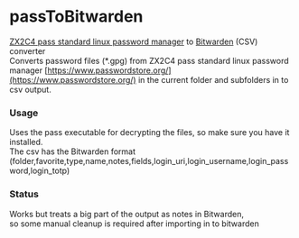 # passToBitwarden
[ZX2C4 pass standard linux password manager](https://www.passwordstore.org/) to [Bitwarden](https://bitwarden.com/) (CSV) converter  
Converts password files (*.gpg) from ZX2C4 pass standard linux password manager [https://www.passwordstore.org/](https://www.passwordstore.org/)
in the current folder and subfolders in to csv output.  

### Usage
Uses the pass executable for decrypting the files,  so make sure you have it installed.  
The csv has the Bitwarden format (folder,favorite,type,name,notes,fields,login_uri,login_username,login_password,login_totp)  

### Status
Works but treats a big part of the output as notes in Bitwarden,  
so some manual cleanup is required after importing in to bitwarden

